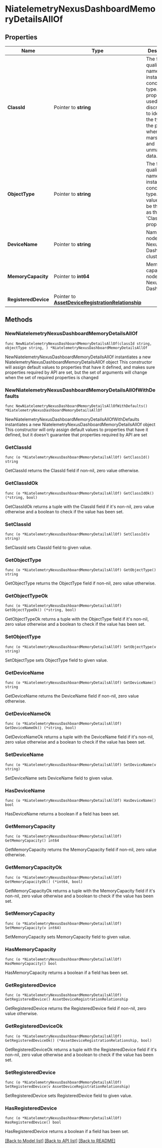 # NiatelemetryNexusDashboardMemoryDetailsAllOf

## Properties

Name | Type | Description | Notes
------------ | ------------- | ------------- | -------------
**ClassId** | Pointer to **string** | The fully-qualified name of the instantiated, concrete type. This property is used as a discriminator to identify the type of the payload when marshaling and unmarshaling data. | [default to "niatelemetry.NexusDashboardMemoryDetails"]
**ObjectType** | Pointer to **string** | The fully-qualified name of the instantiated, concrete type. The value should be the same as the &#39;ClassId&#39; property. | [default to "niatelemetry.NexusDashboardMemoryDetails"]
**DeviceName** | Pointer to **string** | Name of the node in Nexus Dashboard cluster. | [optional] 
**MemoryCapacity** | Pointer to **int64** | Memory capacity of a node in Nexus Dashboard. | [optional] 
**RegisteredDevice** | Pointer to [**AssetDeviceRegistrationRelationship**](AssetDeviceRegistrationRelationship.md) |  | [optional] 

## Methods

### NewNiatelemetryNexusDashboardMemoryDetailsAllOf

`func NewNiatelemetryNexusDashboardMemoryDetailsAllOf(classId string, objectType string, ) *NiatelemetryNexusDashboardMemoryDetailsAllOf`

NewNiatelemetryNexusDashboardMemoryDetailsAllOf instantiates a new NiatelemetryNexusDashboardMemoryDetailsAllOf object
This constructor will assign default values to properties that have it defined,
and makes sure properties required by API are set, but the set of arguments
will change when the set of required properties is changed

### NewNiatelemetryNexusDashboardMemoryDetailsAllOfWithDefaults

`func NewNiatelemetryNexusDashboardMemoryDetailsAllOfWithDefaults() *NiatelemetryNexusDashboardMemoryDetailsAllOf`

NewNiatelemetryNexusDashboardMemoryDetailsAllOfWithDefaults instantiates a new NiatelemetryNexusDashboardMemoryDetailsAllOf object
This constructor will only assign default values to properties that have it defined,
but it doesn't guarantee that properties required by API are set

### GetClassId

`func (o *NiatelemetryNexusDashboardMemoryDetailsAllOf) GetClassId() string`

GetClassId returns the ClassId field if non-nil, zero value otherwise.

### GetClassIdOk

`func (o *NiatelemetryNexusDashboardMemoryDetailsAllOf) GetClassIdOk() (*string, bool)`

GetClassIdOk returns a tuple with the ClassId field if it's non-nil, zero value otherwise
and a boolean to check if the value has been set.

### SetClassId

`func (o *NiatelemetryNexusDashboardMemoryDetailsAllOf) SetClassId(v string)`

SetClassId sets ClassId field to given value.


### GetObjectType

`func (o *NiatelemetryNexusDashboardMemoryDetailsAllOf) GetObjectType() string`

GetObjectType returns the ObjectType field if non-nil, zero value otherwise.

### GetObjectTypeOk

`func (o *NiatelemetryNexusDashboardMemoryDetailsAllOf) GetObjectTypeOk() (*string, bool)`

GetObjectTypeOk returns a tuple with the ObjectType field if it's non-nil, zero value otherwise
and a boolean to check if the value has been set.

### SetObjectType

`func (o *NiatelemetryNexusDashboardMemoryDetailsAllOf) SetObjectType(v string)`

SetObjectType sets ObjectType field to given value.


### GetDeviceName

`func (o *NiatelemetryNexusDashboardMemoryDetailsAllOf) GetDeviceName() string`

GetDeviceName returns the DeviceName field if non-nil, zero value otherwise.

### GetDeviceNameOk

`func (o *NiatelemetryNexusDashboardMemoryDetailsAllOf) GetDeviceNameOk() (*string, bool)`

GetDeviceNameOk returns a tuple with the DeviceName field if it's non-nil, zero value otherwise
and a boolean to check if the value has been set.

### SetDeviceName

`func (o *NiatelemetryNexusDashboardMemoryDetailsAllOf) SetDeviceName(v string)`

SetDeviceName sets DeviceName field to given value.

### HasDeviceName

`func (o *NiatelemetryNexusDashboardMemoryDetailsAllOf) HasDeviceName() bool`

HasDeviceName returns a boolean if a field has been set.

### GetMemoryCapacity

`func (o *NiatelemetryNexusDashboardMemoryDetailsAllOf) GetMemoryCapacity() int64`

GetMemoryCapacity returns the MemoryCapacity field if non-nil, zero value otherwise.

### GetMemoryCapacityOk

`func (o *NiatelemetryNexusDashboardMemoryDetailsAllOf) GetMemoryCapacityOk() (*int64, bool)`

GetMemoryCapacityOk returns a tuple with the MemoryCapacity field if it's non-nil, zero value otherwise
and a boolean to check if the value has been set.

### SetMemoryCapacity

`func (o *NiatelemetryNexusDashboardMemoryDetailsAllOf) SetMemoryCapacity(v int64)`

SetMemoryCapacity sets MemoryCapacity field to given value.

### HasMemoryCapacity

`func (o *NiatelemetryNexusDashboardMemoryDetailsAllOf) HasMemoryCapacity() bool`

HasMemoryCapacity returns a boolean if a field has been set.

### GetRegisteredDevice

`func (o *NiatelemetryNexusDashboardMemoryDetailsAllOf) GetRegisteredDevice() AssetDeviceRegistrationRelationship`

GetRegisteredDevice returns the RegisteredDevice field if non-nil, zero value otherwise.

### GetRegisteredDeviceOk

`func (o *NiatelemetryNexusDashboardMemoryDetailsAllOf) GetRegisteredDeviceOk() (*AssetDeviceRegistrationRelationship, bool)`

GetRegisteredDeviceOk returns a tuple with the RegisteredDevice field if it's non-nil, zero value otherwise
and a boolean to check if the value has been set.

### SetRegisteredDevice

`func (o *NiatelemetryNexusDashboardMemoryDetailsAllOf) SetRegisteredDevice(v AssetDeviceRegistrationRelationship)`

SetRegisteredDevice sets RegisteredDevice field to given value.

### HasRegisteredDevice

`func (o *NiatelemetryNexusDashboardMemoryDetailsAllOf) HasRegisteredDevice() bool`

HasRegisteredDevice returns a boolean if a field has been set.


[[Back to Model list]](../README.md#documentation-for-models) [[Back to API list]](../README.md#documentation-for-api-endpoints) [[Back to README]](../README.md)


